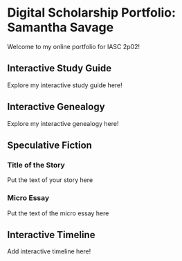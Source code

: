 # Digital Scholarship Portfolio: Samantha Savage 

Welcome to my online portfolio for IASC 2p02! 

## Interactive Study Guide 

Explore my interactive study guide here! 

## Interactive Genealogy 

Explore my interactive genealogy here! 

## Speculative Fiction 

### Title of the Story 

Put the text of your story here 

### Micro Essay 

Put the text of the micro essay here 

## Interactive Timeline 

Add interactive timeline here! 
